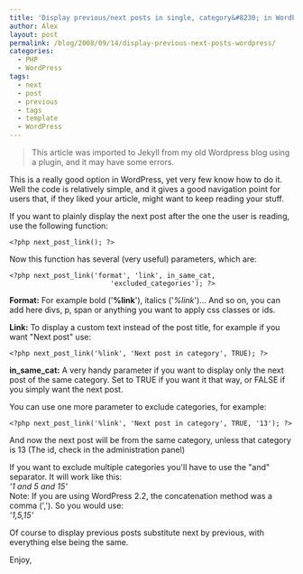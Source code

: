 ```yaml
---
title: 'Display previous/next posts in single, category&#8230; in WordPress'
author: Alex
layout: post
permalink: /blog/2008/09/14/display-previous-next-posts-wordpress/
categories:
  - PHP
  - WordPress
tags:
  - next
  - post
  - previous
  - tags
  - template
  - WordPress
---
```


> This article was imported to Jekyll from my old Wordpress blog using a plugin, and it may have some errors. 

This is a really good option in WordPress, yet very few know how to do it. Well the code is relatively simple, and it gives a good navigation point for users that, if they liked your article, might want to keep reading your stuff.

If you want to plainly display the next post after the one the user is reading, use the following function:

    <?php next_post_link(); ?>
    

Now this function has several (very useful) parameters, which are:

    <?php next_post_link('format', 'link', in_same_cat, 
                             'excluded_categories'); ?> 
    

**Format:** For example bold (\'**%link**\'), italics (\'*%link*\')... And so on, you can add here divs, p, span or anything you want to apply css classes or ids.

**Link:** To display a custom text instead of the post title, for example if you want \"Next post\" use:

    <?php next_post_link('%link', 'Next post in category', TRUE); ?> 
    

**in\_same\_cat:** A very handy parameter if you want to display only the next post of the same category. Set to TRUE if you want it that way, or FALSE if you simply want the next post.

You can use one more parameter to exclude categories, for example:

    <?php next_post_link('%link', 'Next post in category', TRUE, '13'); ?>
    

And now the next post will be from the same category, unless that category is 13 (The id, check in the administration panel)

If you want to exclude multiple categories you\'ll have to use the \"and\" separator. It will work like this:  
*\'1 and 5 and 15\'*  
Note: If you are using WordPress 2.2, the concatenation method was a comma (\',\'). So you would use:  
*\'1,5,15\'*

Of course to display previous posts substitute next by previous, with everything else being the same.

Enjoy,